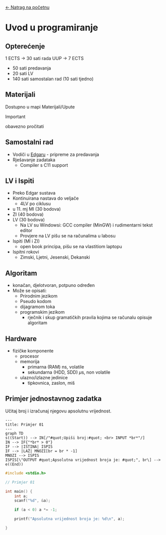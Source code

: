[← Natrag na početnu](../../README.md#uvod-u-programiranje)

# Uvod u programiranje

## Opterećenje

1 ECTS -> 30 sati rada
UUP -> 7 ECTS
 - 50 sati predavanja
 - 20 sati LV
 - 140 sati samostalan rad (10 sati tjedno)

## Materijali
Dostupno u mapi Materijali/Upute
> [!Important]
> obavezno pročitati

## Samostalni rad
 - Vodiči u [Edgaru](https://edgar.fer.hr) - pripreme za predavanja
 - Rješavanje zadataka
   - Compiler s C11 support

## LV i Ispiti
 - Preko Edgar sustava
 - Kontinuirana nastava do veljače
   - 4LV po ciklusu
 - u 11. mj MI (30 bodova)
 - ZI (40 bodova)
 - LV (30 bodova)
   - Na LV su Windowsi: GCC compiler (MinGW) i rudimentarni tekst editor
   - Provjere na LV pišu se na računalima u labosu
 - Ispiti (MI i ZI)
   - open book principa, pišu se na vlastitiom laptopu
 - Ispitni rokovi
   - Zimski, Ljetni, Jesenski, Dekanski

## Algoritam
 - konačan, djelotvoran, potpuno određen
 - Može se opisati:
   - Prirodnim jezikom
   - Pseudo kodom
   - dijagramom toka
   - programskim jezikom
     - rječnik i skup gramatičkih pravila kojima se računalu opisuje algoritam

## Hardware
 - fizičke komponente
   - procesor
   - memorija
     - primarna (RAM) ns, volatile
     - sekundarna (HDD, SDD) $\mu$s, non volatile
   - ulazno/izlazne jedinice
     - tipkovnica, zaslon, miš


## Primjer jednostavnog zadatka

Učitaj broj i izračunaj njegovu apsolutnu vrijednost.

```mermaid
---
title: Primjer 01
---
graph TD
s((Start)) --> IN[/"#quot;Upiši broj:#quot; <br> INPUT *br*"/]
IN --> IF{"*br* > 0"}
IF --> |ISTINA| ISPIS
IF --> |LAŽ| MNOZI[br = br * -1]
MNOZI --> ISPIS
ISPIS[\"OUTPUT #quot;Apsolutna vrijednost broja je: #quot;", br\] --> e((End))
```

```c
#include <stdio.h>

// Primjer 01

int main() {
	int a;
	scanf("%d", &a);

	if (a < 0) a *= -1;

	printf("Apsolutna vrijednost broja je: %d\n", a);

}
```
